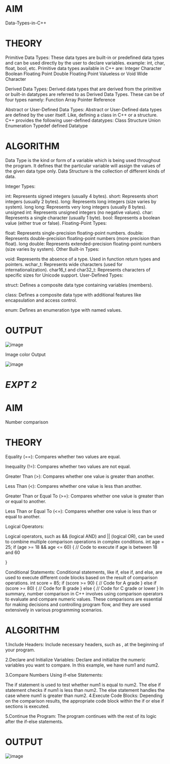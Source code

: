 # AIM
Data-Types-in-C++

# THEORY

Primitive Data Types: These data types are built-in or predefined data types and can be used directly by the user to declare variables. example: int, char, float, bool, etc. Primitive data types available in C++ are:
Integer
Character
Boolean
Floating Point
Double Floating Point
Valueless or Void
Wide Character

Derived Data Types: Derived data types that are derived from the primitive or built-in datatypes are referred to as Derived Data Types. These can be of four types namely:
Function
Array
Pointer
Reference

Abstract or User-Defined Data Types: Abstract or User-Defined data types are defined by the user itself. Like, defining a class in C++ or a structure. C++ provides the following user-defined datatypes:
Class
Structure
Union
Enumeration
Typedef defined Datatype

# ALGORITHM

Data Type is the kind or form of a variable which is being used throughout the program. It defines that the particular variable will assign the values of the given data type only. Data Structure is the collection of different kinds of data.

Integer Types:

int: Represents signed integers (usually 4 bytes).
short: Represents short integers (usually 2 bytes).
long: Represents long integers (size varies by system).
long long: Represents very long integers (usually 8 bytes).
unsigned int: Represents unsigned integers (no negative values).
char: Represents a single character (usually 1 byte).
bool: Represents a boolean value (either true or false).
Floating-Point Types:

float: Represents single-precision floating-point numbers.
double: Represents double-precision floating-point numbers (more precision than float).
long double: Represents extended-precision floating-point numbers (size varies by system).
Other Built-in Types:

void: Represents the absence of a type. Used in function return types and pointers.
wchar_t: Represents wide characters (used for internationalization).
char16_t and char32_t: Represents characters of specific sizes for Unicode support.
User-Defined Types:

struct: Defines a composite data type containing variables (members).

class: Defines a composite data type with additional features like encapsulation and access control.

enum: Defines an enumeration type with named values.

# OUTPUT

![image](https://github.com/Sanika-Desai/C-Program-Structure/assets/142314095/67a6fabc-24e0-49ce-8705-a14731a04c2d)

Image color Output

![image](https://github.com/Sanika-Desai/C-Program-Structure/assets/142314095/172d97b4-7921-4e88-92cf-0be2f8f52a71)


# *EXPT 2*

# AIM
Number comparison

# THEORY

Equality (==): Compares whether two values are equal.

Inequality (!=): Compares whether two values are not equal.

Greater Than (>): Compares whether one value is greater than another.

Less Than (<): Compares whether one value is less than another.

Greater Than or Equal To (>=): Compares whether one value is greater than or equal to another.

Less Than or Equal To (<=): Compares whether one value is less than or equal to another.

Logical Operators:

Logical operators, such as && (logical AND) and || (logical OR), can be used to combine multiple comparison operations in complex conditions. int age = 25; if (age >= 18 && age <= 60) { // Code to execute if age is between 18 and 60

}

Conditional Statements:
Conditional statements, like if, else if, and else, are used to execute different code blocks based on the result of comparison operations. int score = 85; if (score >= 90) { // Code for A grade } else if (score >= 80) { // Code for B grade } else { // Code for C grade or lower } In summary, number comparison in C++ involves using comparison operators to evaluate and compare numeric values. These comparisons are essential for making decisions and controlling program flow, and they are used extensively in various programming scenarios.

# ALGORITHM

1.Include Headers: Include necessary headers, such as , at the beginning of your program.

2.Declare and Initialize Variables: Declare and initialize the numeric variables you want to compare. In this example, we have num1 and num2.

3.Compare Numbers Using if-else Statements:

The if statement is used to test whether num1 is equal to num2.
The else if statement checks if num1 is less than num2.
The else statement handles the case where num1 is greater than num2.
4.Execute Code Blocks: Depending on the comparison results, the appropriate code block within the if or else if sections is executed.

5.Continue the Program: The program continues with the rest of its logic after the if-else statements.

# OUTPUT

![image](https://github.com/Sanika-Desai/C-Program-Structure/assets/142314095/d5b07cfe-68c4-4c25-ab94-c8a9fa376b58)






